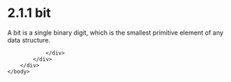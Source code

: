<html dir="LTR" xmlns:mshelp="http://msdn.microsoft.com/mshelp" xmlns:ddue="http://ddue.schemas.microsoft.com/authoring/2003/5" xmlns:xlink="http://www.w3.org/1999/xlink" xmlns:tool="http://www.microsoft.com/tooltip">
    <head>
        <meta http-equiv="Content-Type" content="text/html; CHARSET=utf-8"></meta>
        <meta name="save" content="history"></meta>
        <title>2.1.1 bit</title>
        <xml>
            <mshelp:toctitle title="2.1.1 bit"></mshelp:toctitle>
            <mshelp:rltitle title="[MS-DTYP]: bit"></mshelp:rltitle>
            <mshelp:keyword index="A" term="ece778e5-5d47-451b-bf03-e7ce94fc1fc4"></mshelp:keyword>
            <mshelp:attr name="DCSext.ContentType" value="open specification"></mshelp:attr>
            <mshelp:attr name="AssetID" value="ece778e5-5d47-451b-bf03-e7ce94fc1fc4"></mshelp:attr>
            <mshelp:attr name="TopicType" value="kbRef"></mshelp:attr>
            <mshelp:attr name="DCSext.Title" value="[MS-DTYP]: bit" />
        </xml>
    </head>
    <body>
        <div id="header">
            <h1 class="heading">2.1.1 bit</h1>
        </div>
        <div id="mainSection">
            <div id="mainBody">
                <div id="allHistory" class="saveHistory"></div>
                <div id="sectionSection0" class="section" name="collapseableSection">
                    

<p>A bit is a single binary digit, which is the smallest
primitive element of any data structure.</p>


                </div>
            </div>
        </div>
    </body>
</html>
